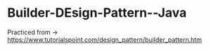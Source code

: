 # Builder-DEsign-Pattern--Java

Practiced from -> https://www.tutorialspoint.com/design_pattern/builder_pattern.htm
